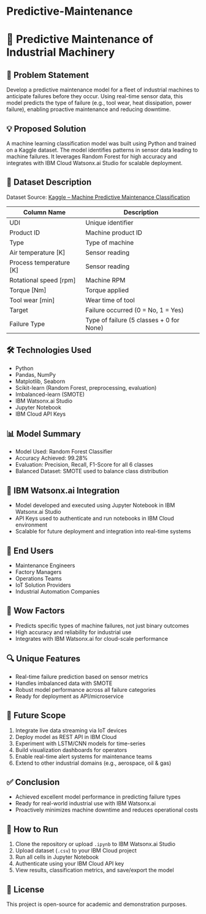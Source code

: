 # Predictive-Maintenance

# 🔧 Predictive Maintenance of Industrial Machinery

## 🚀 Problem Statement

Develop a predictive maintenance model for a fleet of industrial machines to anticipate failures before they occur. Using real-time sensor data, this model predicts the type of failure (e.g., tool wear, heat dissipation, power failure), enabling proactive maintenance and reducing downtime.

## 💡 Proposed Solution

A machine learning classification model was built using Python and trained on a Kaggle dataset. The model identifies patterns in sensor data leading to machine failures. It leverages Random Forest for high accuracy and integrates with IBM Cloud Watsonx.ai Studio for scalable deployment.

## 📁 Dataset Description

Dataset Source: [Kaggle – Machine Predictive Maintenance Classification](https://www.kaggle.com/datasets/shivamb/machine-predictive-maintenance-classification)

| Column Name               | Description                              |
|---------------------------|------------------------------------------|
| UDI                       | Unique identifier                        |
| Product ID                | Machine product ID                       |
| Type                      | Type of machine                          |
| Air temperature [K]       | Sensor reading                           |
| Process temperature [K]   | Sensor reading                           |
| Rotational speed [rpm]    | Machine RPM                              |
| Torque [Nm]               | Torque applied                           |
| Tool wear [min]           | Wear time of tool                        |
| Target                    | Failure occurred (0 = No, 1 = Yes)       |
| Failure Type              | Type of failure (5 classes + 0 for None) |

## 🛠️ Technologies Used

- Python
- Pandas, NumPy
- Matplotlib, Seaborn
- Scikit-learn (Random Forest, preprocessing, evaluation)
- Imbalanced-learn (SMOTE)
- IBM Watsonx.ai Studio
- Jupyter Notebook
- IBM Cloud API Keys

## 📊 Model Summary

- Model Used: Random Forest Classifier  
- Accuracy Achieved: 99.28%  
- Evaluation: Precision, Recall, F1-Score for all 6 classes  
- Balanced Dataset: SMOTE used to balance class distribution

## 📡 IBM Watsonx.ai Integration

- Model developed and executed using Jupyter Notebook in IBM Watsonx.ai Studio  
- API Keys used to authenticate and run notebooks in IBM Cloud environment  
- Scalable for future deployment and integration into real-time systems

## 🎯 End Users

- Maintenance Engineers  
- Factory Managers  
- Operations Teams  
- IoT Solution Providers  
- Industrial Automation Companies

## 🌟 Wow Factors

- Predicts specific types of machine failures, not just binary outcomes  
- High accuracy and reliability for industrial use  
- Integrates with IBM Watsonx.ai for cloud-scale performance  

## 🔍 Unique Features

- Real-time failure prediction based on sensor metrics  
- Handles imbalanced data with SMOTE  
- Robust model performance across all failure categories  
- Ready for deployment as API/microservice  

## 🔮 Future Scope

1. Integrate live data streaming via IoT devices  
2. Deploy model as REST API in IBM Cloud  
3. Experiment with LSTM/CNN models for time-series  
4. Build visualization dashboards for operators  
5. Enable real-time alert systems for maintenance teams  
6. Extend to other industrial domains (e.g., aerospace, oil & gas)

## ✅ Conclusion

- Achieved excellent model performance in predicting failure types  
- Ready for real-world industrial use with IBM Watsonx.ai  
- Proactively minimizes machine downtime and reduces operational costs

## 📌 How to Run

1. Clone the repository or upload `.ipynb` to IBM Watsonx.ai Studio  
2. Upload dataset (`.csv`) to your IBM Cloud project  
3. Run all cells in Jupyter Notebook  
4. Authenticate using your IBM Cloud API key  
5. View results, classification metrics, and save/export the model

## 🧾 License

This project is open-source for academic and demonstration purposes.
